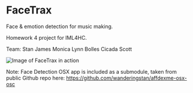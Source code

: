 # FaceTrax
Face &amp; emotion detection for music making. 

Homework 4 project for IML4HC.

Team:
Stan James
Monica Lynn Bolles
Cicada Scott

![Image of FaceTrax in action](http://wanderingstan.com/drop/FaceTrax.gif)


Note: Face Detection OSX app is included as a submodule, taken from public Github repo here:
https://github.com/wanderingstan/affdexme-osx-osc


